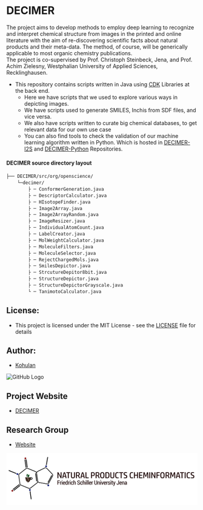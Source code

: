 # DECIMER
The project aims to develop methods to employ deep learning to recognize and interpret chemical structure from images in the printed and online literature with the aim of re-discovering scientific facts about natural products and their meta-data. The method, of course, will be generically applicable to most organic chemistry publications.  
The project is co-supervised by Prof. Christoph Steinbeck, Jena, and Prof. Achim Zielesny, Westphalian University of Applied Sciences, Recklinghausen.

- This repository contains scripts written in Java using [CDK](https://cdk.github.io) Libraries at the back end.
    - Here we have scripts that we used to explore various ways in depicting images. 
    - We have scripts used to generate SMILES, Inchis from SDF files, and vice versa. 
    - We also have scripts written to curate big chemical databases, to get relevant data for our own use case
    - You can also find tools to check the validation of our machine learning algorithm written in Python. Which is hosted in [DECIMER-I2S](https://github.com/Kohulan/DECIMER-Image-to-SMILES) and [DECIMER-Python](https://github.com/Kohulan/Decimer-Python) Repositories.

#### DECIMER source directory layout
```bash
├── DECIMER/src/org/openscience/
    └─decimer/
        ├ ─ ConformerGeneration.java
        ├ ─ DescriptorCalculator.java
        ├ ─ HIsotopeFinder.java
        ├ ─ Image2Array.java
        ├ ─ Image2ArrayRandom.java
        ├ ─ ImageResizer.java
        ├ ─ IndividualAtomCount.java
        ├ ─ LabelCreator.java
        ├ ─ MolWeightCalculator.java
        ├ ─ MoleculeFilters.java
        ├ ─ MoleculeSelector.java
        ├ ─ RejectChargedMols.java
        ├ ─ SmilesDepictor.java
        ├ ─ StrcutureDepitor8bit.java
        ├ ─ StructureDepictor.java
        ├ ─ StructureDepictorGrayscale.java
        └ ─ TanimotoCalculator.java

```

## License:
- This project is licensed under the MIT License - see the [LICENSE](https://github.com/Kohulan/Decimer-Python/blob/master/LICENSE) file for details

## Author:
- [Kohulan](github.com/Kohulan)

![GitHub Logo](https://github.com/Kohulan/DECIMER-Image-to-SMILES/blob/master/assets/DECIMER_logo.png?raw=true)
## Project Website
- [DECIMER](https://kohulan.github.io/Decimer-Official-Site/)
## Research Group
- [Website](https://cheminf.uni-jena.de)

![GitHub Logo](https://github.com/Kohulan/DECIMER-Image-to-SMILES/blob/master/assets/CheminfGit.png?raw=true)
